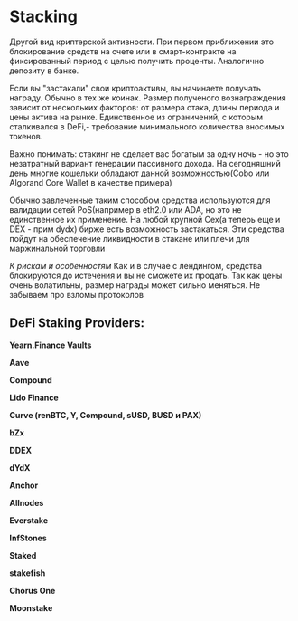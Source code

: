 # Stacking

Другой вид криптерской активности. При первом приближении это блокирование средств на счете или в смарт-контракте на фиксированный 
период с целью получить проценты. Аналогично депозиту в банке.

Если вы "застакали" свои криптоактивы, вы начинаете получать награду. Обычно в тех же коинах. 
Размер полученого вознаграждения зависит от нескольких факторов: от размера стака, длины периода и цены актива на рынке. 
Единственное из ограничений, с которым сталкивался в DeFi,- требование минимального количества вносимых токенов.

Важно понимать: стакинг не сделает вас богатым за одну ночь - но это незатратный вариант генерации пассивного дохода.
На сегодняшний день многие кошельки обладают данной возможностью(Cobo или Algorand Core Wallet в качестве примера)

Обычно завлеченные таким способом средства используются для валидации сетей PoS(например в eth2.0 или ADA, но это не единственное их применение. 
На любой крупной Cex(а теперь еще и DEX - прим dydx)  бирже есть возможность застакаться. 
Эти средства пойдут на обеспечение ликвидности в стакане или плечи для маржинальной торговли

*К рискам и особенностям*
Как и в случае с лендингом, средства блокируются до истечения и вы не сможете их продать.
Так как цены очень волатильны, размер награды может сильно меняться.
Не забываем про взломы протоколов


## DeFi Staking Providers:

**Yearn.Finance Vaults**

**Aave**

**Compound**

**Lido Finance**

**Curve (renBTC, Y, Compound, sUSD, BUSD и PAX)**

**bZx**

**DDEX**

**dYdX**

**Anchor**

**Allnodes**

**Everstake**

**InfStones**

**Staked**

**stakefish**

**Chorus One**

**Moonstake**
